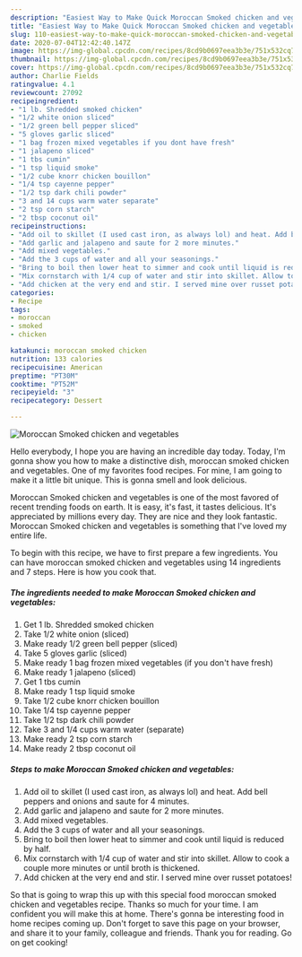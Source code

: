 ```yaml
---
description: "Easiest Way to Make Quick Moroccan Smoked chicken and vegetables"
title: "Easiest Way to Make Quick Moroccan Smoked chicken and vegetables"
slug: 110-easiest-way-to-make-quick-moroccan-smoked-chicken-and-vegetables
date: 2020-07-04T12:42:40.147Z
image: https://img-global.cpcdn.com/recipes/8cd9b0697eea3b3e/751x532cq70/moroccan-smoked-chicken-and-vegetables-recipe-main-photo.jpg
thumbnail: https://img-global.cpcdn.com/recipes/8cd9b0697eea3b3e/751x532cq70/moroccan-smoked-chicken-and-vegetables-recipe-main-photo.jpg
cover: https://img-global.cpcdn.com/recipes/8cd9b0697eea3b3e/751x532cq70/moroccan-smoked-chicken-and-vegetables-recipe-main-photo.jpg
author: Charlie Fields
ratingvalue: 4.1
reviewcount: 27092
recipeingredient:
- "1 lb. Shredded smoked chicken"
- "1/2 white onion sliced"
- "1/2 green bell pepper sliced"
- "5 gloves garlic sliced"
- "1 bag frozen mixed vegetables if you dont have fresh"
- "1 jalapeno sliced"
- "1 tbs cumin"
- "1 tsp liquid smoke"
- "1/2 cube knorr chicken bouillon"
- "1/4 tsp cayenne pepper"
- "1/2 tsp dark chili powder"
- "3 and 14 cups warm water separate"
- "2 tsp corn starch"
- "2 tbsp coconut oil"
recipeinstructions:
- "Add oil to skillet (I used cast iron, as always lol) and heat. Add bell peppers and onions and saute for 4 minutes."
- "Add garlic and jalapeno and saute for 2 more minutes."
- "Add mixed vegetables."
- "Add the 3 cups of water and all your seasonings."
- "Bring to boil then lower heat to simmer and cook until liquid is reduced by half."
- "Mix cornstarch with 1/4 cup of water and stir into skillet. Allow to cook a couple more minutes or until broth is thickened."
- "Add chicken at the very end and stir. I served mine over russet potatoes!"
categories:
- Recipe
tags:
- moroccan
- smoked
- chicken

katakunci: moroccan smoked chicken 
nutrition: 133 calories
recipecuisine: American
preptime: "PT30M"
cooktime: "PT52M"
recipeyield: "3"
recipecategory: Dessert

---
```



![Moroccan Smoked chicken and vegetables](https://img-global.cpcdn.com/recipes/8cd9b0697eea3b3e/751x532cq70/moroccan-smoked-chicken-and-vegetables-recipe-main-photo.jpg)

Hello everybody, I hope you are having an incredible day today. Today, I'm gonna show you how to make a distinctive dish, moroccan smoked chicken and vegetables. One of my favorites food recipes. For mine, I am going to make it a little bit unique. This is gonna smell and look delicious.

Moroccan Smoked chicken and vegetables is one of the most favored of recent trending foods on earth. It is easy, it's fast, it tastes delicious. It's appreciated by millions every day. They are nice and they look fantastic. Moroccan Smoked chicken and vegetables is something that I've loved my entire life.




To begin with this recipe, we have to first prepare a few ingredients. You can have moroccan smoked chicken and vegetables using 14 ingredients and 7 steps. Here is how you cook that.

<!--inarticleads1-->

##### The ingredients needed to make Moroccan Smoked chicken and vegetables:

1. Get 1 lb. Shredded smoked chicken
1. Take 1/2 white onion (sliced)
1. Make ready 1/2 green bell pepper (sliced)
1. Take 5 gloves garlic (sliced)
1. Make ready 1 bag frozen mixed vegetables (if you don&#39;t have fresh)
1. Make ready 1 jalapeno (sliced)
1. Get 1 tbs cumin
1. Make ready 1 tsp liquid smoke
1. Take 1/2 cube knorr chicken bouillon
1. Take 1/4 tsp cayenne pepper
1. Take 1/2 tsp dark chili powder
1. Take 3 and 1/4 cups warm water (separate)
1. Make ready 2 tsp corn starch
1. Make ready 2 tbsp coconut oil




<!--inarticleads2-->

##### Steps to make Moroccan Smoked chicken and vegetables:

1. Add oil to skillet (I used cast iron, as always lol) and heat. Add bell peppers and onions and saute for 4 minutes.
1. Add garlic and jalapeno and saute for 2 more minutes.
1. Add mixed vegetables.
1. Add the 3 cups of water and all your seasonings.
1. Bring to boil then lower heat to simmer and cook until liquid is reduced by half.
1. Mix cornstarch with 1/4 cup of water and stir into skillet. Allow to cook a couple more minutes or until broth is thickened.
1. Add chicken at the very end and stir. I served mine over russet potatoes!




So that is going to wrap this up with this special food moroccan smoked chicken and vegetables recipe. Thanks so much for your time. I am confident you will make this at home. There's gonna be interesting food in home recipes coming up. Don't forget to save this page on your browser, and share it to your family, colleague and friends. Thank you for reading. Go on get cooking!
